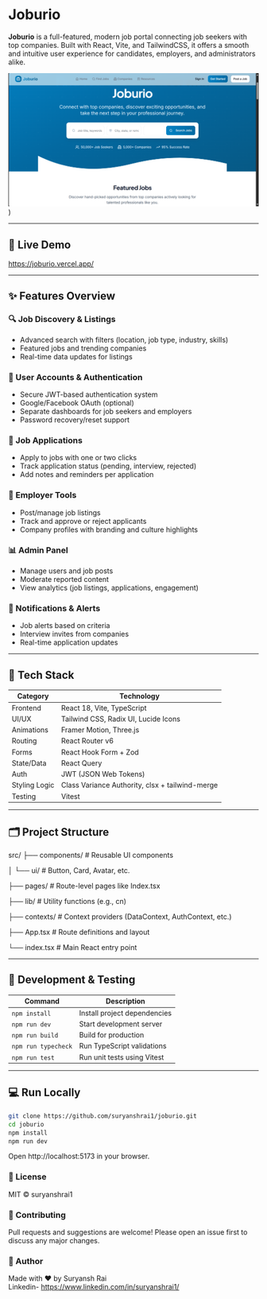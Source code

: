 # Joburio

**Joburio** is a full-featured, modern job portal connecting job seekers with top companies. Built with React, Vite, and TailwindCSS, it offers a smooth and intuitive user experience for candidates, employers, and administrators alike.

![Joburio Screenshot](image-1.png)) 

---

## 🚀 Live Demo

https://joburio.vercel.app/

---

## ✨ Features Overview

### 🔍 Job Discovery & Listings
- Advanced search with filters (location, job type, industry, skills)
- Featured jobs and trending companies
- Real-time data updates for listings

### 👥 User Accounts & Authentication
- Secure JWT-based authentication system
- Google/Facebook OAuth (optional)
- Separate dashboards for job seekers and employers
- Password recovery/reset support

### 🧾 Job Applications
- Apply to jobs with one or two clicks
- Track application status (pending, interview, rejected)
- Add notes and reminders per application

### 🏢 Employer Tools
- Post/manage job listings
- Track and approve or reject applicants
- Company profiles with branding and culture highlights

### 📊 Admin Panel
- Manage users and job posts
- Moderate reported content
- View analytics (job listings, applications, engagement)

### 🔔 Notifications & Alerts
- Job alerts based on criteria
- Interview invites from companies
- Real-time application updates

---

## 🧱 Tech Stack

| Category       | Technology                                        |
|----------------|----------------------------------------------------|
| Frontend       | React 18, Vite, TypeScript                         |
| UI/UX          | Tailwind CSS, Radix UI, Lucide Icons               |
| Animations     | Framer Motion, Three.js                            |
| Routing        | React Router v6                                    |
| Forms          | React Hook Form + Zod                              |
| State/Data     | React Query                                        |
| Auth           | JWT (JSON Web Tokens)                              |
| Styling Logic  | Class Variance Authority, clsx + tailwind-merge   |
| Testing        | Vitest                                             |

---

## 🗂️ Project Structure

src/
├── components/ # Reusable UI components  

│ └── ui/ # Button, Card, Avatar, etc.  

├── pages/ # Route-level pages like Index.tsx  

├── lib/ # Utility functions (e.g., cn)  

├── contexts/ # Context providers (DataContext, AuthContext, etc.)  

├── App.tsx # Route definitions and layout  

└── index.tsx # Main React entry point


---

## 🧪 Development & Testing

| Command             | Description                            |
|---------------------|----------------------------------------|
| `npm install`       | Install project dependencies           |
| `npm run dev`       | Start development server               |
| `npm run build`     | Build for production                   |
| `npm run typecheck` | Run TypeScript validations             |
| `npm run test`      | Run unit tests using Vitest            |

---

## 💻 Run Locally

```bash
git clone https://github.com/suryanshrai1/joburio.git
cd joburio
npm install
npm run dev
```
Open http://localhost:5173 in your browser.

### 📄 License
MIT © suryanshrai1

### 🤝 Contributing
Pull requests and suggestions are welcome! Please open an issue first to discuss any major changes.

### 👤 Author
Made with ❤️ by Suryansh Rai  
Linkedin- https://www.linkedin.com/in/suryanshrai1/